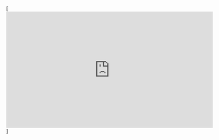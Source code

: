 [<iframe width="560" height="315" src="https://www.youtube.com/embed/IcZqJB0GCmE" title="YouTube video player" frameborder="0" allow="accelerometer; autoplay; clipboard-write; encrypted-media; gyroscope; picture-in-picture" allowfullscreen></iframe>]
